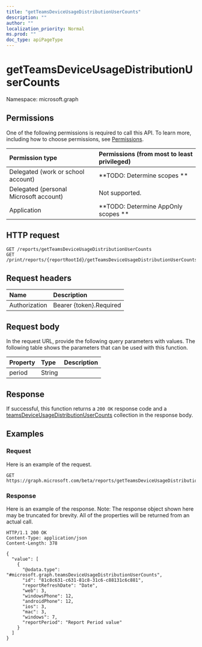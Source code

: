 ```yaml
---
title: "getTeamsDeviceUsageDistributionUserCounts"
description: ""
author: ""
localization_priority: Normal
ms.prod: ""
doc_type: apiPageType
---
```


# getTeamsDeviceUsageDistributionUserCounts

Namespace: microsoft.graph



## Permissions
One of the following permissions is required to call this API. To learn more, including how to choose permissions, see [Permissions](/concepts/permissions-reference.md).

|Permission type|Permissions (from most to least privileged)|
|:---|:---|
|Delegated (work or school account)|**TODO: Determine scopes **|
|Delegated (personal Microsoft account)|Not supported.|
|Application|**TODO: Determine AppOnly scopes **|

## HTTP request
<!-- {
  "blockType": "ignored"
}
-->
``` http
GET /reports/getTeamsDeviceUsageDistributionUserCounts
GET /print/reports/{reportRootId}/getTeamsDeviceUsageDistributionUserCounts
```

## Request headers
|Name|Description|
|:---|:---|
|Authorization|Bearer {token}.Required|

## Request body
In the request URL, provide the following query parameters with values.
The following table shows the parameters that can be used with this function.

|Property|Type|Description|
|:---|:---|:---|
|period|String||



## Response
If successful, this function returns a `200 OK` response code and a [teamsDeviceUsageDistributionUserCounts](../resources/teamsdeviceusagedistributionusercounts.md) collection in the response body.

## Examples

### Request
Here is an example of the request.
<!-- {
  "blockType": "request",
  "name": "reportroot_getteamsdeviceusagedistributionusercounts"
}
-->
``` http
GET https://graph.microsoft.com/beta/reports/getTeamsDeviceUsageDistributionUserCounts(period='parameterValue')
```

### Response
Here is an example of the response. Note: The response object shown here may be truncated for brevity. All of the properties will be returned from an actual call.
<!-- {
  "blockType": "response",
  "truncated": true,
  "@odata.type": "collection(microsoft.graph.teamsdeviceusagedistributionusercounts)"
}
-->
``` http
HTTP/1.1 200 OK
Content-Type: application/json
Content-Length: 378

{
  "value": [
    {
      "@odata.type": "#microsoft.graph.teamsDeviceUsageDistributionUserCounts",
      "id": "81c8c631-c631-81c8-31c6-c88131c6c881",
      "reportRefreshDate": "Date",
      "web": 3,
      "windowsPhone": 12,
      "androidPhone": 12,
      "ios": 3,
      "mac": 3,
      "windows": 7,
      "reportPeriod": "Report Period value"
    }
  ]
}
```

